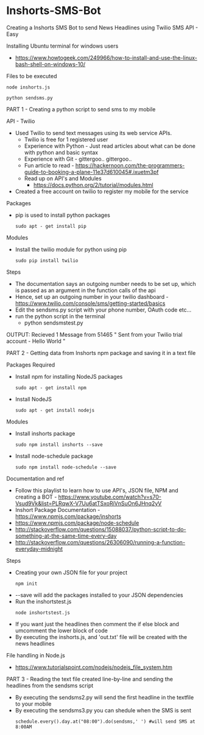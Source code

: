 # Inshorts-SMS-Bot
Creating a Inshorts SMS Bot to send News Headlines using Twilio SMS API - Easy

Installing Ubuntu terminal for windows users
 - https://www.howtogeek.com/249966/how-to-install-and-use-the-linux-bash-shell-on-windows-10/

Files to be executed
```
node inshorts.js
```
```
python sendsms.py
```

PART 1 - Creating a python script to send sms to my mobile

API - Twilio
 - Used Twilio to send text messages using its web service APIs.
   - Twilio is free for 1 registered user 
   - Experience with Python - Just read articles about what can be done with python and basic syntax
   - Experience with Git - gittergoo.. gittergoo..
   - Fun article to read - https://hackernoon.com/the-programmers-guide-to-booking-a-plane-11e37d610045#.ixuetm3pf
   - Read up on API's and Modules
     - https://docs.python.org/2/tutorial/modules.html 
 - Created a free account on twilio to register my mobile for the service
 
Packages
- pip is used to install python packages
  ```
  sudo apt - get install pip
  ```  
Modules
 - Install the twilio module for python using pip
   ```
   sudo pip install twilio
   ```
Steps
 - The documentation says an outgoing number needs to be set up, which is passed as an argument in the function calls of the api
 - Hence, set up an outgoing number in your twilio dashboard - https://www.twilio.com/console/sms/getting-started/basics
 - Edit the sendsms.py script with your phone number, OAuth code etc...
 - run the python script in the terminal
   - python sendsmstest.py
 
 OUTPUT: Recieved 1 Message from 51465
 " Sent from your Twilio trial account - Hello World "
 
PART 2 - Getting data from Inshorts npm package and saving it in a text file
 
Packages Required
 - Install npm for installing NodeJS packages
   ```
   sudo apt - get install npm
   ```
 - Install NodeJS
   ```
   sudo apt - get install nodejs
   ```
   
Modules
 - Install inshorts package
   ```
   sudo npm install inshorts --save
   ```
 - Install node-schedule package
   ```
   sudo npm install node-schedule --save
   ```
   
Documentation and ref
 - Follow this playlist to learn how to use API's, JSON file, NPM and creating a BOT - https://www.youtube.com/watch?v=s70-Vsud9Vk&list=PLRqwX-V7Uu6atTSxoRiVnSuOn6JHnq2yV
 - Inshort Package Documentation - https://www.npmjs.com/package/inshorts
 - https://www.npmjs.com/package/node-schedule
 - http://stackoverflow.com/questions/15088037/python-script-to-do-something-at-the-same-time-every-day
 - http://stackoverflow.com/questions/26306090/running-a-function-everyday-midnight
 
Steps
 - Creating your own JSON file for your project
   ```
   npm init
   ```
 - --save will add the packages installed to your JSON dependencies
 - Run the inshortstest.js
   ```
   node inshortstest.js
   ```
 - If you want just the headlines then comment the if else block and umcomment the lower block of code
 - By executing the inshorts.js, and 'out.txt' file will be created with the news headlines
  
File handling in Node.js
 - https://www.tutorialspoint.com/nodejs/nodejs_file_system.htm

PART 3 - Reading the text file created line-by-line and sending the headlines from the sendsms script
  - By executing the sendsms2.py will send the first headline in the textfile to your mobile
  - By executing the sendsms3.py you can shedule when the SMS is sent
    ```
    schedule.every().day.at("08:00").do(sendsms,' ') #will send SMS at 8:00AM
    ```
    
  
  
 
